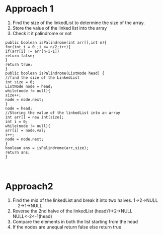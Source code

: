 # Approach 1
1. Find the size of the linkedList to determine the size of the array.
2. Store the value of the linked list into the array
3. Check it it palindrome or not
​
```
public boolean isPalindrome(int arr[],int n){
for(int i = 0 ;i <= n/2;i++){
if(arr[i] != arr[n-i-1])
return false;
}
return true;
}
public boolean isPalindrome(ListNode head) {
//find the size of the LinkedList
int size = 0;
ListNode node = head;
while(node != null){
size++;
node = node.next;
}
node = head;
//Storing the value of the linkedList into an array
int arr[] = new int[size];
int i = 0;
while(node != null){
arr[i] = node.val;
i++;
node = node.next;
}
boolean ans = isPalindrome(arr,size);
return ans;
}
```
​
# Approach2
1. Find the mid of the linkedList and break it into two halves.
1->2->NULL          2->1->NULL
2. Reverse the 2nd halve of the linkedList
(head)1->2->NULL     NULL<-2<-1(head)
3. Compare the elements in both the list starting from the head
4. If the nodes are unequal return false else return true